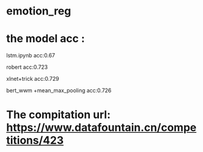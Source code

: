 # emotion_reg
# the model acc :
lstm.ipynb acc:0.67

robert acc:0.723

xlnet+trick acc:0.729

bert_wwm +mean_max_pooling acc:0.726

# The compitation url: https://www.datafountain.cn/competitions/423
